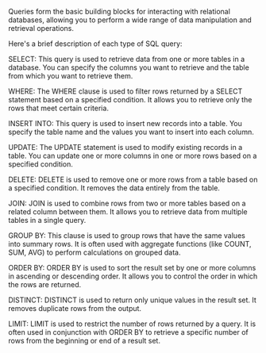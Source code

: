 Queries form the basic building blocks for interacting with relational databases,
allowing you to perform a wide range of data manipulation and retrieval operations.

Here's a brief description of each type of SQL query:

SELECT: This query is used to retrieve data from one or more tables in a database. You can specify the columns you want to retrieve and the table from which you want to retrieve them.

WHERE: The WHERE clause is used to filter rows returned by a SELECT statement based on a specified condition. It allows you to retrieve only the rows that meet certain criteria.

INSERT INTO: This query is used to insert new records into a table. You specify the table name and the values you want to insert into each column.

UPDATE: The UPDATE statement is used to modify existing records in a table. You can update one or more columns in one or more rows based on a specified condition.

DELETE: DELETE is used to remove one or more rows from a table based on a specified condition. It removes the data entirely from the table.

JOIN: JOIN is used to combine rows from two or more tables based on a related column between them. It allows you to retrieve data from multiple tables in a single query.

GROUP BY: This clause is used to group rows that have the same values into summary rows. It is often used with aggregate functions (like COUNT, SUM, AVG) to perform calculations on grouped data.

ORDER BY: ORDER BY is used to sort the result set by one or more columns in ascending or descending order. It allows you to control the order in which the rows are returned.

DISTINCT: DISTINCT is used to return only unique values in the result set. It removes duplicate rows from the output.

LIMIT: LIMIT is used to restrict the number of rows returned by a query. It is often used in conjunction with ORDER BY to retrieve a specific number of rows from the beginning or end of a result set.
